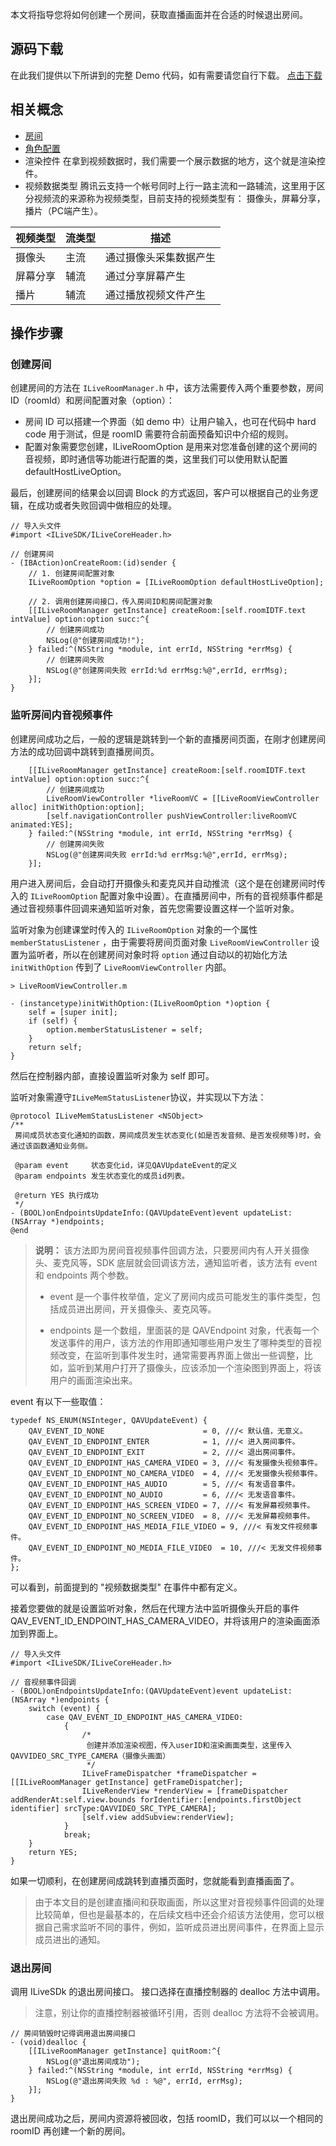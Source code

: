 本文将指导您将如何创建一个房间，获取直播画面并在合适的时候退出房间。
## 源码下载
在此我们提供以下所讲到的完整 Demo 代码，如有需要请您自行下载。 
[点击下载](http://dldir1.qq.com/hudongzhibo/ILiveSDK/Demo/iOS/demo_create.zip)

## 相关概念
 - [房间](https://cloud.tencent.com/document/product/647/16792#.E6.88.BF.E9.97.B4)
 - [角色配置](https://cloud.tencent.com/document/product/647/16792#.E8.A7.92.E8.89.B2.E9.85.8D.E7.BD.AE)
 - 渲染控件
 在拿到视频数据时，我们需要一个展示数据的地方，这个就是渲染控件。
 - 视频数据类型
 腾讯云支持一个帐号同时上行一路主流和一路辅流，这里用于区分视频流的来源称为视频类型，目前支持的视频类型有： 摄像头，屏幕分享，播片（PC端产生）。

|视频类型|流类型|描述|
|--|--|--|
|摄像头|主流|通过摄像头采集数据产生|
|屏幕分享|辅流|通过分享屏幕产生|
|播片|辅流|通过播放视频文件产生|

## 操作步骤
### 创建房间
创建房间的方法在 `ILiveRoomManager.h` 中，该方法需要传入两个重要参数，房间 ID（roomId）和房间配置对象（option）：
* 房间 ID 可以搭建一个界面（如 demo 中）让用户输入，也可在代码中 hard code 用于测试，但是 roomID 需要符合前面预备知识中介绍的规则。
    
* 配置对象需要您创建，ILiveRoomOption 是用来对您准备创建的这个房间的音视频，即时通信等功能进行配置的类，这里我们可以使用默认配置 defaultHostLiveOption。

最后，创建房间的结果会以回调 Block 的方式返回，客户可以根据自己的业务逻辑，在成功或者失败回调中做相应的处理。
```objc
// 导入头文件
#import <ILiveSDK/ILiveCoreHeader.h>

// 创建房间
- (IBAction)onCreateRoom:(id)sender {
    // 1. 创建房间配置对象
    ILiveRoomOption *option = [ILiveRoomOption defaultHostLiveOption];
    
    // 2. 调用创建房间接口，传入房间ID和房间配置对象
    [[ILiveRoomManager getInstance] createRoom:[self.roomIDTF.text intValue] option:option succ:^{
        // 创建房间成功
        NSLog(@"创建房间成功!");
    } failed:^(NSString *module, int errId, NSString *errMsg) {
        // 创建房间失败
        NSLog(@"创建房间失败 errId:%d errMsg:%@",errId, errMsg);
    }];
}
```

### 监听房间内音视频事件
创建房间成功之后，一般的逻辑是跳转到一个新的直播房间页面，在刚才创建房间方法的成功回调中跳转到直播房间页。
```objc
    [[ILiveRoomManager getInstance] createRoom:[self.roomIDTF.text intValue] option:option succ:^{
        // 创建房间成功
        LiveRoomViewController *liveRoomVC = [[LiveRoomViewController alloc] initWithOption:option];
        [self.navigationController pushViewController:liveRoomVC animated:YES];
    } failed:^(NSString *module, int errId, NSString *errMsg) {
        // 创建房间失败
        NSLog(@"创建房间失败 errId:%d errMsg:%@",errId, errMsg);
    }];
```
用户进入房间后，会自动打开摄像头和麦克风并自动推流（这个是在创建房间时传入的 `ILiveRoomOption` 配置对象中设置）。在直播房间中，所有的音视频事件都是通过音视频事件回调来通知监听对象，首先您需要设置这样一个监听对象。

监听对象为创建课堂时传入的 `ILiveRoomOption` 对象的一个属性 `memberStatusListener` ，由于需要将房间页面对象 `LiveRoomViewController` 设置为监听者，所以在创建房间对象时将 `option` 通过自动以的初始化方法 `initWithOption` 传到了 `LiveRoomViewController` 内部。
```objc
> LiveRoomViewController.m

- (instancetype)initWithOption:(ILiveRoomOption *)option {
    self = [super init];
    if (self) {
        option.memberStatusListener = self;
    }
    return self;
}
```
然后在控制器内部，直接设置监听对象为 self 即可。

监听对象需遵守`ILiveMemStatusListener`协议，并实现以下方法：
```objc
@protocol ILiveMemStatusListener <NSObject>
/**
 房间成员状态变化通知的函数，房间成员发生状态变化(如是否发音频、是否发视频等)时，会通过该函数通知业务侧。

 @param event     状态变化id，详见QAVUpdateEvent的定义
 @param endpoints 发生状态变化的成员id列表。

 @return YES 执行成功
 */
- (BOOL)onEndpointsUpdateInfo:(QAVUpdateEvent)event updateList:(NSArray *)endpoints;
@end
```

>**说明：**
>该方法即为房间音视频事件回调方法，只要房间内有人开关摄像头、麦克风等，SDK 底层就会回调该方法，通知监听者，该方法有 event 和 endpoints 两个参数。
> - event 是一个事件枚举值，定义了房间内成员可能发生的事件类型，包括成员进出房间，开关摄像头、麦克风等。
> 
> - endpoints 是一个数组，里面装的是 QAVEndpoint 对象，代表每一个发送事件的用户，该方法的作用即通知哪些用户发生了哪种类型的音视频改变，在监听到事件发生时，通常需要再界面上做出一些调整，比如，监听到某用户打开了摄像头，应该添加一个渲染图到界面上，将该用户的画面渲染出来。

event 有以下一些取值：
```objc
typedef NS_ENUM(NSInteger, QAVUpdateEvent) {
    QAV_EVENT_ID_NONE                      = 0, ///< 默认值，无意义。
    QAV_EVENT_ID_ENDPOINT_ENTER            = 1, ///< 进入房间事件。
    QAV_EVENT_ID_ENDPOINT_EXIT             = 2, ///< 退出房间事件。
    QAV_EVENT_ID_ENDPOINT_HAS_CAMERA_VIDEO = 3, ///< 有发摄像头视频事件。
    QAV_EVENT_ID_ENDPOINT_NO_CAMERA_VIDEO  = 4, ///< 无发摄像头视频事件。
    QAV_EVENT_ID_ENDPOINT_HAS_AUDIO        = 5, ///< 有发语音事件。
    QAV_EVENT_ID_ENDPOINT_NO_AUDIO         = 6, ///< 无发语音事件。
    QAV_EVENT_ID_ENDPOINT_HAS_SCREEN_VIDEO = 7, ///< 有发屏幕视频事件。
    QAV_EVENT_ID_ENDPOINT_NO_SCREEN_VIDEO  = 8, ///< 无发屏幕视频事件。
    QAV_EVENT_ID_ENDPOINT_HAS_MEDIA_FILE_VIDEO = 9, ///< 有发文件视频事件。
    QAV_EVENT_ID_ENDPOINT_NO_MEDIA_FILE_VIDEO  = 10, ///< 无发文件视频事件。
};
```
可以看到，前面提到的 "视频数据类型" 在事件中都有定义。

接着您要做的就是设置监听对象，然后在代理方法中监听摄像头开启的事件QAV_EVENT_ID_ENDPOINT_HAS_CAMERA_VIDEO，并将该用户的渲染画面添加到界面上。
```objc
// 导入头文件
#import <ILiveSDK/ILiveCoreHeader.h>

// 音视频事件回调
- (BOOL)onEndpointsUpdateInfo:(QAVUpdateEvent)event updateList:(NSArray *)endpoints {
    switch (event) {
        case QAV_EVENT_ID_ENDPOINT_HAS_CAMERA_VIDEO:
            {
                /*
                 创建并添加渲染视图，传入userID和渲染画面类型，这里传入 QAVVIDEO_SRC_TYPE_CAMERA（摄像头画面）
                 */
                ILiveFrameDispatcher *frameDispatcher = [[ILiveRoomManager getInstance] getFrameDispatcher];
                ILiveRenderView *renderView = [frameDispatcher addRenderAt:self.view.bounds forIdentifier:[endpoints.firstObject identifier] srcType:QAVVIDEO_SRC_TYPE_CAMERA];
                [self.view addSubview:renderView];
            }
            break;
    }
    return YES;
}
```

如果一切顺利，在创建房间成跳转到直播页面时，您就能看到直播画面了。

> 由于本文目的是创建直播间和获取画面，所以这里对音视频事件回调的处理比较简单，但也是最基本的，在后续文档中还会介绍该方法使用，您可以根据自己需求监听不同的事件，例如，监听成员进出房间事件，在界面上显示成员进出的通知。

### 退出房间
调用 ILiveSDk 的退出房间接口。
接口选择在直播控制器的 dealloc 方法中调用。
> 注意，别让你的直播控制器被循环引用，否则 dealloc 方法将不会被调用。

```objc
// 房间销毁时记得调用退出房间接口
- (void)dealloc {
    [[ILiveRoomManager getInstance] quitRoom:^{
        NSLog(@"退出房间成功");
    } failed:^(NSString *module, int errId, NSString *errMsg) {
        NSLog(@"退出房间失败 %d : %@", errId, errMsg);
    }];
}
```
退出房间成功之后，房间内资源将被回收，包括 roomID，我们可以以一个相同的 roomID 再创建一个新的房间。

